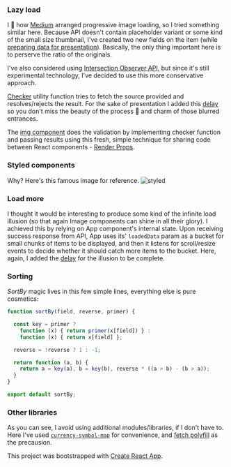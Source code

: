 ### Lazy load
I :clap: how [Medium](https://medium.com) arranged progressive image loading, so I tried something similar here.
Because API doesn't contain placeholder variant or some kind of the small size thumbnail, I've created two new fields on the item (while [preparing data for presentation](https://github.com/marija-marinkovic-m/React-Challenge---Part-2/blob/master/src/core/api/normalizers.js#L48-L49)). Basically, the only thing important here is to perserve the ratio of the originals.

I've also considered using [Intersection Observer API](https://developer.mozilla.org/en-US/docs/Web/API/Intersection_Observer_API), but since it's still experimental technology, I've decided to use this more conservative approach.

[Checker](https://github.com/marija-marinkovic-m/React-Challenge---Part-2/blob/master/src/util/imageChecker.js) utility function tries to fetch the source provided and resolves/rejects the result. For the sake of presentation I added this [delay](https://github.com/marija-marinkovic-m/React-Challenge---Part-2/blob/master/src/util/imageChecker.js#L16-L19) so you don't miss the beauty of the process :ribbon: and charm of those blurred entrances.

The [img component](https://github.com/marija-marinkovic-m/React-Challenge---Part-2/blob/master/src/components/ImgPreload.js) does the validation by implementing checker function and passing results using this fresh, simple technique for sharing code between React components - [Render Props](https://reactjs.org/docs/render-props.html).

### Styled components
Why? Here's this famous image for reference.
![styled](https://cdn-images-1.medium.com/max/1000/1*yBxZo9LNEjRaL7eKUBqRSA.png)

### Load more
I thought it would be interesting to produce some kind of the infinite load illusion (so that again Image components can shine in all their glory). I achieved this by relying on App component's internal state. Upon receiving success response from API, App uses its' `loadedData` param as a bucket for small chunks of items to be displayed, and then it listens for scroll/resize events to decide whether it should catch more items to the bucket. Here, again, I added the [delay](https://github.com/marija-marinkovic-m/React-Challenge---Part-2/blob/master/src/App.js#L82-L94) for the illusion to be complete.

### Sorting
_SortBy_ magic lives in this few simple lines, everything else is pure cosmetics: 
```javascript
function sortBy(field, reverse, primer) {

  const key = primer ?
    function (x) { return primer(x[field]) } :
    function (x) { return x[field] };

  reverse = !reverse ? 1 : -1;

  return function (a, b) {
    return a = key(a), b = key(b), reverse * ((a > b) - (b > a));
  }
}

export default sortBy;
```

### Other libraries
As you can see, I avoid using additional modules/libraries, if I don't have to. Here I've used [`currency-symbol-map`](https://www.npmjs.com/package/currency-symbol-map) for convenience, and [fetch polyfill](https://www.npmjs.com/package/whatwg-fetch) as the precausion.



This project was bootstrapped with [Create React App](https://github.com/facebookincubator/create-react-app).
